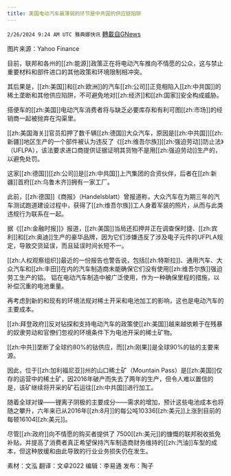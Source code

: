 ```yaml
---
title: 美国电动汽车最薄弱的环节是中共国的供应链陷阱
---
```

`2/26/2024 9:24 AM UTC 雅典娜快讯` [轉載自GNews](https://gnews.org/articles/2341687)

图片来源：Yahoo Finance

目前，联邦和各州的[[zh:能源]]政策正在将电动汽车推向不情愿的公众，这与禁止重要材料和部件进口的其他政策和环境限制相冲突。

其后果是，[[zh:美国]]和[[zh:欧洲]]的汽车[[zh:公司]]正竞相陷入[[zh:中共国]]的稀土垄断和其他供应陷阱，不可避免地对[[zh:经济]]和[[zh:国家]]安全构成威胁。

搭便车的[[zh:美国]]电动汽车消费者将与缺乏必要库存和有利可图[[zh:市场]]的经销商一起被抛弃在沟渠里。

[[zh:美国海关]]官员扣押了数千辆[[zh:德国]]大众汽车，原因是[[zh:中共国]][[zh:新疆]]地区生产的一个部件被认为违反了《[[zh:维吾尔族]][[zh:强迫劳动]]防止法》（UFLPA），该法要求进口商提供证据证明其货物不是用[[zh:强迫劳动]]生产的，以避免处罚。

这家[[zh:德国]][[zh:公司]]是[[zh:中共国]]上汽集团的合资伙伴，后者在[[zh:新疆]]首府[[zh:乌鲁木齐]]拥有一家工厂。

此前，[[zh:德国]]《商报》（Handelsblatt）曾报道称，大众汽车在为期三年的汽车测试跑道建设过程中，获得了[[zh:维吾尔族]]工人身着军装的照片，从而与此类违规行为联系在一起。

据《[[zh:金融时报]]》报道，[[zh:美国]]当局还扣押并正在调查保时捷、[[zh:宾利]]和[[zh:奥迪]]生产的豪华品牌，因为它们涉嫌违反了涉及电子元件的UFPLA规定，导致交货延误，而且延误时间长短不一。

[[zh:人权观察组织]]最近的一份报告也警告说，包括[[zh:特斯拉]]、通用汽车、大众汽车和[[zh:丰田]]在内的汽车制造商未能确保它们没有使用[[zh:维吾尔族]]强迫劳工生产的铝。
铝在电动汽车制造中被广泛使用，作为一种确保里程的措施，以补偿沉重的电池重量。

再考虑到新的和现有的环境法规对稀土开采和电池加工的影响，这也是电动汽车的主要成本。

[[zh:拜登政府]]反对钻探和支持电动汽车的政策使[[zh:美国]]越来越依赖于在残暴的奴隶劳动和官僚们忽视的环境条件下为电池开采的稀土矿物。

[[zh:中共]]垄断了全球约80%的钴供应，而[[zh:刚果]]是全球90%的钴的主要来源。

因此，位于[[zh:加利福尼亚]]州的山口稀土矿（Mountain Pass）是[[zh:美国]]仅存的运营中的稀土矿，因2016年破产而失去了两年的生产，但令人难以置信的是，该矿继续将开采的矿石运往[[zh:中共国]]进行加工。

随着全球对镍——锂离子阴极的主要成分——需求的增加，预计这些电池成本也将随之攀升，六年来已从2016年[[zh:8月]]的每公吨10336[[zh:美元]]上涨到目前的每顿16104[[zh:美元]]。

尽管[[zh:政府]]向不情愿的购买者提供了 7500[[zh:美元]]的慷慨的联邦税收抵免补贴，并提高了消费者真正希望保持汽车制造商财务维持的[[zh:汽油]]车型的成本，但这种放缓和由此导致的行业业务损失仍在发生。

          
素材：文泓  翻译：文卓2022  编辑：李易通  发布：陶子

